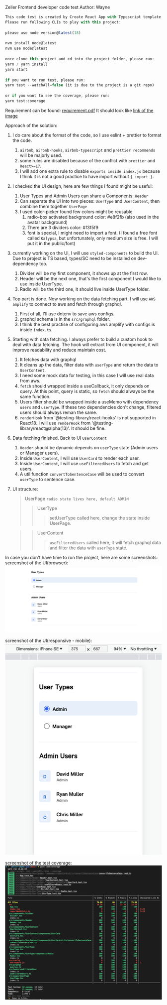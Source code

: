 Zeller Frontend developer code test
Author: Wayne

```javascript
This code test is created by Create React App with Typescript template.
Please run following CLIs to play with this project:

please use node version@latest(18)

nvm install node@latest
nvm use node@latest

once clone this project and cd into the project folder, please run:
yarn / yarn install 
yarn start

if you want to run test, please run:
yarn test --watchAll=false (it is due to the project is a git repo)

or if you want to see the coverage, please run:
yarn test:coverage

```

Requirement can be found: [requirement.pdf](./assets/Frontend-Coding-Challenge.pdf)
It should look like [link of the image](./assets/zeller-customers-design.png)

Approach of the solution:
1. I do care about the format of the code, so I use eslint + prettier to format the code.
   1. `airbnb`, `airbnb-hooks`, `airbnb-typescript` and `prettier recommends` will be majorly used.
   2. some rules are disabled because of the conflict with `prettier` and `React>=17`.
   3. I will add one extra rule to disable `exports inside index.js` because I think it is not a good practice to have import without `{ import }`.
2. I checked the UI design, here are few things I found might be useful:
   1. User Types and Admin Users can share a Components: `Header`
   2. Can separate the UI into two pieces: `UserType` and `UserContent`, then combine them together `UserPage`
   3. I used color-picker found few colors might be reusable
      1. radio-box activated background color: #e8f2fb (also used in the avatar background)
      2. There are 3 dividers color: #f3f5f9
      3. font is special, I might need to import a font. (I found a free font called `Kalypsa`, but unfortunately, only medium size is free. I will put it in the public/font)
3. currently working on the UI, I will use `styled-components` to build the UI. Due to project is TS based, types/SC need to be installed on dev-dependency too.
   1. Divider will be my first component, it shows up at the first row.
   2. Header will be the next one, that's the first component I would like to use inside UserType.
   3. Radio will be the third one, it should live inside UserType folder.
4. Top part is done. Now working on the data fetching part. I will use `AWS amplify` to connect to aws and fetch through graphql.
   1. First of all, I'll use dotenv to save aws configs.
   2. graphql schema is in the `src/graphql` folder.
   3. I think the best practise of configuring aws amplify with configs is inside `index.ts`.
5. Starting with data fetching. I always prefer to build a custom hook to deal with data fetching. The hook will extract from UI component, it will improve readability and reduce maintain cost.
   1. It fetches data with graphql
   2. It cleans up the data, filter data with `userType` and return the data to `UserContent`.
   3. I need some mock data for testing, in this case I will use real data from aws.
   4. `fetch` should wrapped inside a useCallback, it only depends on query. At this point, query is static, so `fetch` should always be the same function.
   5. Users filter should be wrapped inside a useMemo with dependency `users` and `userType`. If these two dependencies don't change, filtered users should always reman the same.
   6. `renderHook` from '@testing-library/react-hooks' is not supported in React18. I will use `renderHook` from '@testing-library/react@alpha(13)'. It should be fine.
6. Data fetching finished. Back to UI `UserContent`
   1. `Header` should be dynamic depends on `userType` state (Admin users or Manager users).
   2. Inside `UserContent`, I will use `UserCard` to render each user.
   3. Inside `UserContent`, I will use `useFilteredUsers` to fetch and get users.
   4. A util function `convertToSentenceCase` will be used to convert `userType` to sentence case.
7. UI structure:
   >UserPage
   >`radio state lives here, default ADMIN`
      >> UserType
      >>> setUserType called here, change the state inside UserPage.

      >> UserContent
      >>> `useFilteredUsers` called here, it will fetch graphql data and filter the data with `userType` state.


In case you don't have time to run the project, here are some screenshots:
screenshot of the UI(browser):
![screenshot of the UI(browser)](./assets/screenshots/browser-UI.png)

screenshot of the UI(responsive - mobile):
![screenshot of the UI(responsive - mobile)](./assets/screenshots/responsive-mobile-UI.png)

screenshot of the test coverage:
![test coverage](./assets/screenshots/test-coverage.png)

